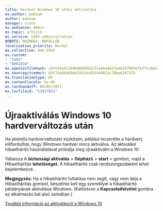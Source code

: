 ```yaml
---
title: Hardver Windows 10 utáni aktiválása
ms.author: pebaum
author: pebaum
manager: scotv
ms.audience: Admin
ms.topic: article
ms.service: o365-administration
ROBOTS: NOINDEX, NOFOLLOW
localization_priority: Normal
ms.collection: Adm_O365
ms.custom:
- "3484"
- "9001418"
ms.openlocfilehash: c97e54e41394b00d505dc51a4b44623a481070036fe371c66c4bba5afd362663
ms.sourcegitcommit: b5f7da89a650d2915dc652449623c78be6247175
ms.translationtype: MT
ms.contentlocale: hu-HU
ms.lasthandoff: 08/05/2021
ms.locfileid: "53937823"
---
```

# <a name="reactivating-windows-10-after-a-hardware-change"></a>Újraaktiválás Windows 10 hardverváltozás után

Ha jelentős hardverváltozást eszközén, például lecserélte a hardvert, előfordulhat, hogy Windows hardver nincs aktiválva. Az aktiválási hibaelhárító használatával próbálja meg újraaktiválni a Windows 10:

Válassza A **biztonsági aktiválás**  >  **Gépház**&  >  **start**  >  gombot, majd a Hibaelhárítás **lehetőséget.** A hibaelhárító csak rendszergazdaként lehet bejelentkezve.

**Megjegyzés:** Ha a hibaelhárító futtatása nem segít, vagy  nem látja a Hibaelhárítás gombot, beszélnie kell egy személlyel a hibaelhárító példányának aktiválása Windows. (Kattintson a **Kapcsolatfelvétel** gombra az alkalmazás bal alsó sarkában.)

[További információ az aktiválásról a Windows 10](https://support.microsoft.com/help/12440/windows-10-activate)
